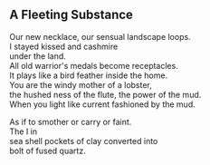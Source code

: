 A Fleeting Substance
--------------------
Our new necklace, our sensual landscape loops.  
I stayed kissed and cashmire  
under the land.  
All old warrior's medals become receptacles.  
It plays like a bird feather inside the home.  
You are the windy mother of a lobster,  
the hushed ness of the flute, the power of the mud.  
When you light like current fashioned by the mud.  
  
As if to smother or carry or faint.  
The I in  
sea shell pockets of clay converted into  
bolt of fused quartz.  
